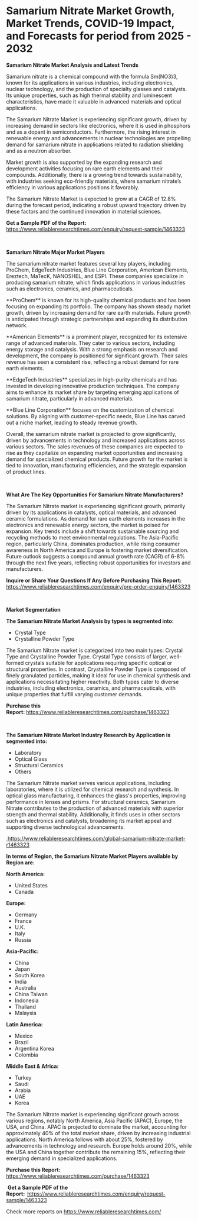 <p><h1>Samarium Nitrate Market Growth, Market Trends, COVID-19 Impact, and Forecasts for period from 2025 - 2032</h1></p><p><strong>Samarium Nitrate Market Analysis and Latest Trends</strong></p>
<p><p>Samarium nitrate is a chemical compound with the formula Sm(NO3)3, known for its applications in various industries, including electronics, nuclear technology, and the production of specialty glasses and catalysts. Its unique properties, such as high thermal stability and luminescent characteristics, have made it valuable in advanced materials and optical applications.</p><p>The Samarium Nitrate Market is experiencing significant growth, driven by increasing demand in sectors like electronics, where it is used in phosphors and as a dopant in semiconductors. Furthermore, the rising interest in renewable energy and advancements in nuclear technologies are propelling demand for samarium nitrate in applications related to radiation shielding and as a neutron absorber.</p><p>Market growth is also supported by the expanding research and development activities focusing on rare earth elements and their compounds. Additionally, there is a growing trend towards sustainability, with industries seeking eco-friendly materials, where samarium nitrate’s efficiency in various applications positions it favorably.</p><p>The Samarium Nitrate Market is expected to grow at a CAGR of 12.8% during the forecast period, indicating a robust upward trajectory driven by these factors and the continued innovation in material sciences.</p></p>
<p><strong>Get a Sample PDF of the Report:&nbsp;</strong> <a href="https://www.reliableresearchtimes.com/enquiry/request-sample/1463323?utm_campaign=3227&utm_medium=2&utm_source=Github&utm_content=ia&utm_term=01042025&utm_id=samarium-nitrate">https://www.reliableresearchtimes.com/enquiry/request-sample/1463323</a></p>
<p>&nbsp;</p>
<p><strong>Samarium Nitrate Major Market Players</strong></p>
<p><p>The samarium nitrate market features several key players, including ProChem, EdgeTech Industries, Blue Line Corporation, American Elements, Ereztech, MaTecK, NANOSHEL, and ESPI. These companies specialize in producing samarium nitrate, which finds applications in various industries such as electronics, ceramics, and pharmaceuticals.</p><p>**ProChem** is known for its high-quality chemical products and has been focusing on expanding its portfolio. The company has shown steady market growth, driven by increasing demand for rare earth materials. Future growth is anticipated through strategic partnerships and expanding its distribution network.</p><p>**American Elements** is a prominent player, recognized for its extensive range of advanced materials. They cater to various sectors, including energy storage and catalysis. With a strong emphasis on research and development, the company is positioned for significant growth. Their sales revenue has seen a consistent rise, reflecting a robust demand for rare earth elements.</p><p>**EdgeTech Industries** specializes in high-purity chemicals and has invested in developing innovative production techniques. The company aims to enhance its market share by targeting emerging applications of samarium nitrate, particularly in advanced materials.</p><p>**Blue Line Corporation** focuses on the customization of chemical solutions. By aligning with customer-specific needs, Blue Line has carved out a niche market, leading to steady revenue growth.</p><p>Overall, the samarium nitrate market is projected to grow significantly, driven by advancements in technology and increased applications across various sectors. The sales revenues of these companies are expected to rise as they capitalize on expanding market opportunities and increasing demand for specialized chemical products. Future growth for the market is tied to innovation, manufacturing efficiencies, and the strategic expansion of product lines.</p></p>
<p>&nbsp;</p>
<p><strong>What Are The Key Opportunities For Samarium Nitrate Manufacturers?</strong></p>
<p><p>The Samarium Nitrate market is experiencing significant growth, primarily driven by its applications in catalysts, optical materials, and advanced ceramic formulations. As demand for rare earth elements increases in the electronics and renewable energy sectors, the market is poised for expansion. Key trends include a shift towards sustainable sourcing and recycling methods to meet environmental regulations. The Asia-Pacific region, particularly China, dominates production, while rising consumer awareness in North America and Europe is fostering market diversification. Future outlook suggests a compound annual growth rate (CAGR) of 6-8% through the next five years, reflecting robust opportunities for investors and manufacturers.</p></p>
<p><strong>Inquire or Share Your Questions If Any Before Purchasing This Report:</strong> <a href="https://www.reliableresearchtimes.com/enquiry/pre-order-enquiry/1463323?utm_campaign=3227&utm_medium=2&utm_source=Github&utm_content=ia&utm_term=01042025&utm_id=samarium-nitrate">https://www.reliableresearchtimes.com/enquiry/pre-order-enquiry/1463323</a></p>
<p>&nbsp;</p>
<p><strong>Market Segmentation</strong></p>
<p><strong>The Samarium Nitrate Market Analysis by types is segmented into:</strong></p>
<p><ul><li>Crystal Type</li><li>Crystalline Powder Type</li></ul></p>
<p><p>The Samarium Nitrate market is categorized into two main types: Crystal Type and Crystalline Powder Type. Crystal Type consists of larger, well-formed crystals suitable for applications requiring specific optical or structural properties. In contrast, Crystalline Powder Type is composed of finely granulated particles, making it ideal for use in chemical synthesis and applications necessitating higher reactivity. Both types cater to diverse industries, including electronics, ceramics, and pharmaceuticals, with unique properties that fulfill varying customer demands.</p></p>
<p><strong>Purchase this Report:&nbsp;</strong><a href="https://www.reliableresearchtimes.com/purchase/1463323?utm_campaign=3227&utm_medium=2&utm_source=Github&utm_content=ia&utm_term=01042025&utm_id=samarium-nitrate">https://www.reliableresearchtimes.com/purchase/1463323</a></p>
<p>&nbsp;</p>
<p><strong>The Samarium Nitrate Market Industry Research by Application is segmented into:</strong></p>
<p><ul><li>Laboratory</li><li>Optical Glass</li><li>Structural Ceramics</li><li>Others</li></ul></p>
<p><p>The Samarium Nitrate market serves various applications, including laboratories, where it is utilized for chemical research and synthesis. In optical glass manufacturing, it enhances the glass's properties, improving performance in lenses and prisms. For structural ceramics, Samarium Nitrate contributes to the production of advanced materials with superior strength and thermal stability. Additionally, it finds uses in other sectors such as electronics and catalysts, broadening its market appeal and supporting diverse technological advancements.</p></p>
<p><a href="https://www.reliableresearchtimes.com/global-samarium-nitrate-market-r1463323?utm_campaign=3227&utm_medium=2&utm_source=Github&utm_content=ia&utm_term=01042025&utm_id=samarium-nitrate">&nbsp;https://www.reliableresearchtimes.com/global-samarium-nitrate-market-r1463323</a></p>
<p><strong>In terms of Region, the Samarium Nitrate Market Players available by Region are:</strong></p>
<p>
    <p> <strong> North America: </strong>
        <ul>
            <li>United States</li>
            <li>Canada</li>
        </ul>
        </p> 
    <p> <strong> Europe: </strong>
        <ul>
            <li>Germany</li>
            <li>France</li>
            <li>U.K.</li>
            <li>Italy</li>
            <li>Russia</li>
        </ul>
        </p> 
    <p> <strong> Asia-Pacific: </strong>
        <ul>
            <li>China</li>
            <li>Japan</li>
            <li>South Korea</li>
            <li>India</li>
            <li>Australia</li>
            <li>China Taiwan</li>
            <li>Indonesia</li>
            <li>Thailand</li>
            <li>Malaysia</li>
        </ul>
        </p> 
    <p> <strong> Latin America: </strong>
        <ul>
            <li>Mexico</li>
            <li>Brazil</li>
            <li>Argentina Korea</li>
            <li>Colombia</li>
        </ul>
        </p> 
    <p> <strong> Middle East & Africa: </strong>
        <ul>
            <li>Turkey</li>
            <li>Saudi</li>
            <li>Arabia</li>
            <li>UAE</li>
            <li>Korea</li>
        </ul>
    </p>
    </p>
<p><p>The Samarium Nitrate market is experiencing significant growth across various regions, notably North America, Asia Pacific (APAC), Europe, the USA, and China. APAC is projected to dominate the market, accounting for approximately 40% of the total market share, driven by increasing industrial applications. North America follows with about 25%, fostered by advancements in technology and research. Europe holds around 20%, while the USA and China together contribute the remaining 15%, reflecting their emerging demand in specialized applications.</p></p>
<p><strong>Purchase this Report: </strong><a href="https://www.reliableresearchtimes.com/purchase/1463323?utm_campaign=3227&utm_medium=2&utm_source=Github&utm_content=ia&utm_term=01042025&utm_id=samarium-nitrate">https://www.reliableresearchtimes.com/purchase/1463323</a></p>
<p>&nbsp;<strong>Get a Sample PDF of the Report:&nbsp;&nbsp;</strong><a href="https://www.reliableresearchtimes.com/enquiry/request-sample/1463323?utm_campaign=3227&utm_medium=2&utm_source=Github&utm_content=ia&utm_term=01042025&utm_id=samarium-nitrate">https://www.reliableresearchtimes.com/enquiry/request-sample/1463323</a></p>
<p><strong></strong></p>
<p>Check more reports on <a href="https://www.reliableresearchtimes.com/?utm_campaign=3227&utm_medium=2&utm_source=Github&utm_content=ia&utm_term=01042025&utm_id=samarium-nitrate">https://www.reliableresearchtimes.com/</a></p>